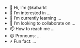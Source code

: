 - 👋 Hi, I’m @kabarkt
- 👀 I’m interested in ...
- 🌱 I’m currently learning ...
- 💞️ I’m looking to collaborate on ...
- 📫 How to reach me ...
- 😄 Pronouns: ...
- ⚡ Fun fact: ...

<!---
kabarkt/kabarkt is a ✨ special ✨ repository because its `README.md` (this file) appears on your GitHub profile.
You can click the Preview link to take a look at your changes.
--->
